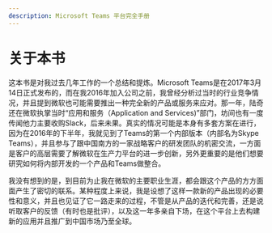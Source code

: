 ```yaml
---
description: Microsoft Teams 平台完全手册
---
```


# 关于本书

这本书是对我过去几年工作的一个总结和提炼。Microsoft Teams是在2017年3月14日正式发布的，而在我2016年加入公司之前，我曾经分析过当时的行业竞争情况，并且提到微软也可能需要推出一种完全新的产品或服务来应对。那一年，陆奇还在微软执掌当时“应用和服务（Application and Services\)”部门，坊间也有一度传闻他力主要收购Slack，后来未果。真实的情况可能是本身有多套方案在进行，因为在2016年的下半年，我就见到了Teams的第一个内部版本（内部名为Skype Teams），并且参与了跟中国南方的一家战略客户的研发团队的机密交流，一方面是客户的高层需要了解微软在生产力平台的进一步创新，另外更重要的是他们想要研究如何将内部开发的一个产品和Teams做整合。

我没有想到的是，到目前为止我在微软的主要职业生涯，都会跟这个产品的方方面面产生了密切的联系。某种程度上来说，我是设想了这样一款新的产品出现的必要性和意义，并且也见证了它一路走来的过程，不管是从产品的迭代和完善，还是说听取客户的反馈（有时也是批评），以及这一年多亲自下场，在这个平台上去构建新的应用并且推广到中国市场乃至全球。





